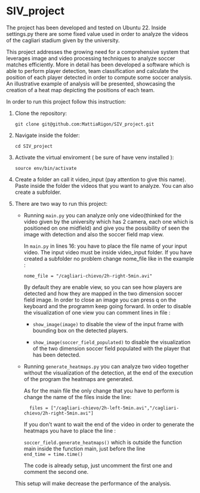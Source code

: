 # SIV_project

The project has been developed and tested on Ubuntu 22. Inside settings.py there are some fixed value used in order to analyze the videos of the cagliari stadium given by the university. 

This project addresses the growing need for a comprehensive system that leverages image and video processing techniques to analyze soccer matches efficiently. More in detail has been developed a software which is able to perform player detection, team classification and calculate the position of each player detected in order to compute some soccer analysis. An illustrative example of analysis will be presented, showcasing the creation of a heat map depicting the positions of each team.


In order to run this project follow this instruction:

1. Clone the repository:

    `git clone git@github.com:MattiaRigon/SIV_project.git`

2. Navigate inside the folder:
    
    `cd SIV_project`

3. Activate the virtual enviroment ( be sure of have venv installed ):

    `source env/bin/activate`

4. Create a folder an call it video_input (pay attention to give this name). Paste inside the folder the videos that you want to analyze.
You can also create a subfolder.

5. There are two way to run this project:

    - Running `main.py` you can analyze only one video(thinked for the video given by the university which has 2 camera, each one which is positioned on one midfield) and give you the possibility of seen the image with detection and also the soccer field map view.

        In `main.py` in lines 16: you have to place the file name of your input video. The input video must be inside video_input folder. If you have created a subfolder no problem change nome_file like in the example :

        `nome_file = "/cagliari-chievo/2h-right-5min.avi"`

        
        By default they are enable view, so you can see how players are detected and how they are mapped in the two dimension soccer field image. In order to close an image you can press q on the keyboard and the programm keep going forward. In order to disable the visualization of one view you can comment lines in file :

        - `show_image(image)` to disable the view of the input frame with bounding box on the detected players.

        - `show_image(soccer_field_populated)` to disable the visualization of the two dimension soccer field populated with the player that has been detected.


    - Running `generate_heatmaps.py` you can analyze two video together without the visualization of the detection, at the end of the execution of the program the heatmaps are generated.

        As for the main file the only change that you have to perform is change the name of the files inside the line:

            files = ["/cagliari-chievo/2h-left-5min.avi","/cagliari-chievo/2h-right-5min.avi"]
    
        
        If you don't want to wait the end of the video in order to generate the heatmaps you have to place the line :
    
        `soccer_field.generate_heatmaps()`
         which is outside the function main inside the function main, just before the line         
        `end_time = time.time()`
    
        The code is already setup, just uncomment the first one and comment the second one.

    This setup will make decrease the performance of the analysis.
